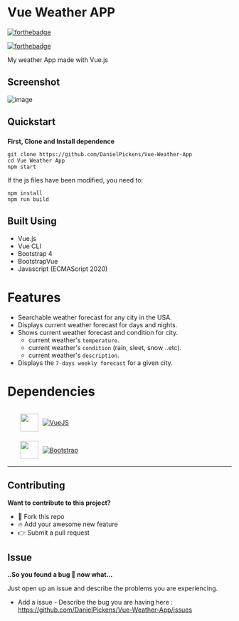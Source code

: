 # Vue Weather APP

[![forthebadge](https://forthebadge.com/images/badges/made-with-vue.svg)](https://forthebadge.com)

[![forthebadge](https://forthebadge.com/images/badges/built-with-love.svg)](https://forthebadge.com)

My weather App made with Vue.js

## Screenshot

![image](https://user-images.githubusercontent.com/72703981/140666066-648c3f9f-ce7b-44d3-afbb-a8fd15c81ca6.png)




## Quickstart

### 
**First, Clone and Install dependence**
```
git clone https://github.com/DanielPickens/Vue-Weather-App
cd Vue Weather App
npm start
```

If the js files have been modified, you need to:
```
npm install
npm run build
```

## Built Using

- Vue.js
- Vue CLI
- Bootstrap 4
- BootstrapVue
- Javascript (ECMAScript 2020)

# Features

- Searchable weather forecast for any city in the USA.
- Displays current weather forecast for days and nights.
- Shows current weather forecast and condition for city.
  - current weather's `temperature`.
  - current weather's `condition` (rain, sleet, snow ..etc).
  - current weather's `description`.
- Displays the `7-days weekly forecast` for a given city.

# Dependencies

<ul>
<li style="display:flex; align-items:center;margin:5px;">

<span><img style="margin-right: 10px" src="https://vuejs.org/images/logo.png "  width="40" height="40" /></span>

<span>[![VueJS](https://img.shields.io/badge/VueJs-v2.17.3-blue)](http://vuejs.org)</span>

</li>
<li style="display:flex; align-items:center;margin:5px;">
  <span><img style="margin-right: 10px" src="https://pbs.twimg.com/profile_images/1273081551354396672/-Tzadxix_400x400.jpg"  width="40" height="40" /></span>

<span>[![Bootstrap](https://img.shields.io/badge/Bootstrap-v4.5-purple)](https://getbootstrap.com)</span>

</li>
</ul>

---

## Contributing

**Want to contribute to this project?**

- :fork_and_knife: Fork this repo
- :fire: Add your awesome new feature
- :point_right: Submit a pull request

## Issue

**..So you found a bug :bug: now what...**

Just open up an issue and describe the problems you are experiencing.

- Add a issue - Describe the bug you are having here : https://github.com/DanielPickens/Vue-Weather-App/issues
